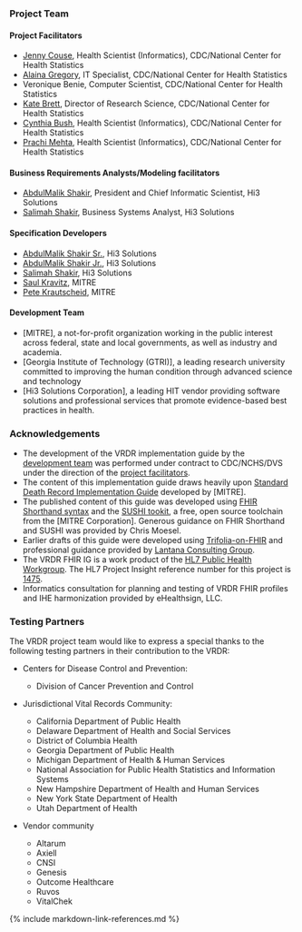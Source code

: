 ### Project Team
#### Project Facilitators
* [Jenny Couse](https://www.linkedin.com/in/jenny-couse-22637a36/), Health Scientist (Informatics), CDC/National Center for Health Statistics
* [Alaina Gregory](https://www.linkedin.com/in/alaina-elliott-aa9923/), IT Specialist, CDC/National Center for Health Statistics
* Veronique Benie, Computer Scientist, CDC/National Center for Health Statistics
* [Kate Brett](https://www.linkedin.com/in/kate-brett-40403030/), Director of Research Science, CDC/National Center for Health Statistics
* [Cynthia Bush](https://www.linkedin.com/in/cynthia-cindy-bush-584bb0158/), Health Scientist (Informatics), CDC/National Center for Health Statistics
* [Prachi Mehta](https://www.linkedin.com/in/prachim1/), Health Scientist (Informatics), CDC/National Center for Health Statistics

#### Business Requirements Analysts/Modeling facilitators
* [AbdulMalik Shakir](https://www.linkedin.com/in/ashakir/), President and Chief Informatic Scientist, Hi3 Solutions
* [Salimah Shakir](https://www.linkedin.com/in/salimah-shakir-16469413/), Business Systems Analyst, Hi3 Solutions

#### Specification Developers
* [AbdulMalik Shakir Sr.](https://www.linkedin.com/in/ashakir/), Hi3 Solutions
* [AbdulMalik Shakir Jr.](https://www.linkedin.com/in/abdul-shakir-a3078437/), Hi3 Solutions
* [Salimah Shakir](https://www.linkedin.com/in/salimah-shakir-16469413/), Hi3 Solutions
* [Saul Kravitz](https://www.linkedin.com/in/skravitz/), MITRE
* [Pete Krautscheid](https://www.linkedin.com/in/pete-krautscheid-1b77437/), MITRE

#### Development Team

* [MITRE], a not-for-profit organization working in the public interest across federal, state and local governments, as well as industry and academia.
* [Georgia Institute of Technology (GTRI)], a leading research university committed to improving the human condition through advanced science and technology
* [Hi3 Solutions Corporation], a leading HIT vendor providing software solutions and professional services that promote evidence-based best practices in health.

### Acknowledgements
* The development of the VRDR implementation guide by the [development team](credits.html#development-team) was performed under contract to CDC/NCHS/DVS under the direction of the [project facilitators](credits.html#project-facilitators).
* The content of this implementation guide draws heavily upon [Standard Death Record Implementation Guide](https://nightingaleproject.github.io/fhir-death-record/guide/index.html) developed by [MITRE].
* The published content of this guide was developed using [FHIR Shorthand syntax](http://hl7.org/fhir/uv/shorthand/) and the [SUSHI tookit](https://fshschool.org/docs/sushi/), a free, open source toolchain from the [MITRE Corporation]. Generous guidance on FHIR Shorthand and SUSHI was provided by Chris Moesel.
* Earlier drafts of this guide were developed using [Trifolia-on-FHIR](https://trifolia-fhir-dev.lantanagroup.com/) and professional guidance provided by [Lantana Consulting Group](https://www.lantanagroup.com/).
* The VRDR FHIR IG is a work product of the [HL7 Public Health Workgroup](http://www.hl7.org/Special/committees/pher/overview.cfm). The HL7 Project Insight reference number for this project is [1475](http://www.hl7.org/Special/committees/pher/projects.cfm?action=edit&ProjectNumber=1475).
* Informatics consultation for planning and testing of VRDR FHIR profiles and IHE harmonization provided by eHealthsign, LLC.


### Testing Partners
The VRDR project team would like to express a special thanks to the following testing partners in their contribution to the VRDR:

* Centers for Disease Control and Prevention:
    *  Division of Cancer Prevention and Control

* Jurisdictional Vital Records Community:
    * California Department of Public Health
    * Delaware Department of Health and Social Services
    * District of Columbia Health
    * Georgia Department of Public Health
    * Michigan Department of Health & Human Services
    * National Association for Public Health Statistics and Information Systems
    * New Hampshire Department of Health and Human Services
    * New York State Department of Health
    * Utah Department of Health

* Vendor community
    * Altarum
    * Axiell
    * CNSI
    * Genesis
    * Outcome Healthcare
    * Ruvos
    * VitalChek

{% include markdown-link-references.md %}